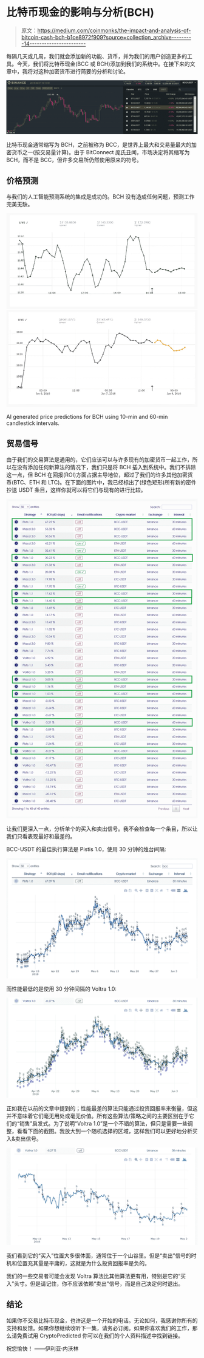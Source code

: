 # 比特币现金的影响与分析(BCH)

> 原文：<https://medium.com/coinmonks/the-impact-and-analysis-of-bitcoin-cash-bch-b1ce8972f909?source=collection_archive---------14----------------------->

每隔几天或几周，我们就会添加新的功能、货币，并为我们的用户创造更多的工具。今天，我们将比特币现金(BCC 或 BCH)添加到我们的系统中。在接下来的文章中，我将对这种加密货币进行简要的分析和讨论。

![](img/148a10efb09d386bfdbfd8f0e1549a93.png)

比特币现金通常缩写为 BCH，之前被称为 BCC，是世界上最大和交易量最大的加密货币之一(按交易量计算)。由于 BitConnect 庞氏丑闻，市场决定将其缩写为 BCH，而不是 BCC，但许多交易所仍然使用原来的符号。

## 价格预测

与我们的人工智能预测系统的集成是成功的。BCH 没有造成任何问题，预测工作完美无缺。

![](img/1a1505adff9790aa73994839618f790a.png)![](img/e14bee6e0f474ae3a57a275ed92a4478.png)

AI generated price predictions for BCH using 10-min and 60-min candlestick intervals.

## 贸易信号

由于我们的交易算法是通用的，它们应该可以与许多现有的加密货币一起工作，所以在没有添加任何新算法的情况下，我们只是将 BCH 插入到系统中。我们不排除这一点，但 BCH 在回报(ROI)方面占据主导地位，超过了我们的许多其他加密货币(BTC、ETH 和 LTC)。在下面的图片中，我已经标出了(绿色矩形)所有新的密件抄送 USDT 条目，这样你就可以将它们与现有的进行比较。

![](img/6994e87c3ba4c27c5a724b5fe42d9958.png)

让我们更深入一点，分析单个的买入和卖出信号。我不会检查每一个条目，所以让我们只看表现最好和最差的。

BCC-USDT 的最佳执行算法是 Pistis 1.0，使用 30 分钟的烛台间隔:

![](img/34c1bbf712cc08e24bd6f55aa7703aa7.png)

而性能最低的是使用 30 分钟间隔的 Voltra 1.0:

![](img/61aec62c2ec61308265762eeaf7be085.png)

正如我在以前的文章中提到的；性能最差的算法只能通过投资回报率来衡量，但这并不意味着它们毫无用处或毫无价值。所有这些算法/策略之间的主要区别在于它们的“销售”启发式。为了说明“Voltra 1.0”是一个不错的算法，但只是需要一些调整，看看下面的截图。我放大到一个随机选择的区域，这样我们可以更好地分析买入&卖出信号。

![](img/97e1f0d20502d13bb4143ac85034271f.png)

我们看到它的“买入”位置大多很体面，通常位于一个山谷里。但是“卖出”信号的时机和位置充其量是平庸的，这就是为什么投资回报率是负的。

我们的一些交易者可能会发现 Voltra 算法比其他算法更有用，特别是它的“买入”头寸。但是请记住，你不应该依赖“卖出”信号，而是自己决定何时退出。

## 结论

如果你不交易比特币现金，也许这是一个开始的电话。无论如何，我感谢你所有的支持和反馈。如果你想继续收听下一集，请务必订阅。如果你喜欢我们的工作，那么请免费试用 CryptoPredicted 你可以在我们的个人资料描述中找到链接。

祝您愉快！
——伊利亚·内沃林